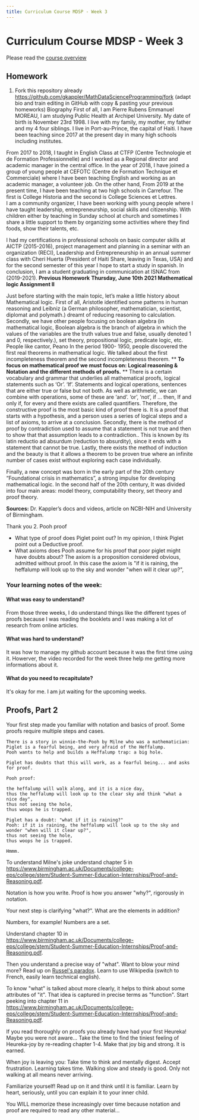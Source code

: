 ```yaml
---
title: Curriculum Course MDSP - Week 3
---
```


# Curriculum Course MDSP - Week 3
Please read the [course overview](../)



## Homework

1. Fork this repository already 
   https://github.com/gkappler/MathDataScienceProgramming/fork
   (adapt bio and train editing in GitHub with copy & pasting your previous homeworks)
Biography
First of all, I am  Pierre Rubens Emmanuel MOREAU,  I am studying Public Health at Archipel University. My date of birth is November 23rd 1998.
I live with my family, my mother, my father and my 4 four siblings. I live in Port-au-Prince, the capital of Haiti. 
I have been teaching since 2017 at the present day in many high schools including institutes.

From 2017 to 2018, I taught in English Class at CTFP (Centre Technologie et de Formation Professionnelle) and I worked as a Regional director and academic manager in the central office.
In the year of 2018, I have joined a group of young people at CEFOTC (Centre de Formation Technique et Commerciale) where I have been teaching English and working as an academic manager, a volunteer job. 
On the other hand, From 2019 at the present time, I have been teaching at two high schools in Carrefour. The first is College Historia and the second is College Sciences et Lettres.   
I am a community organizer, I have been working with young people where I have taught leadership, entrepreneurship, social skills and citizenship.
With children either by teaching in Sunday school at church and sometimes I share a little support to them by organizing some activities where they find foods, show their talents, etc. 

I had my certifications in professional schools on basic computer skills at AICTP (2015-2016),  project management and planning in a seminar with an organization (RECI), Leadership and Entrepreneurship in an annual summer class with Cheri Huerta (President of Haiti Share, leaving in Texas, USA) and for the second semester of this year  I hope to start a study in spanish. 
In conclusion, I am a student graduating in communication at ISNAC from (2019-2021). 
				**Previous Homework**
**Thursday, June 10th 2021 Mathematical logic
Assignment II**

Just before starting with the main topic, let’s make a little history about Mathematical logic.
First of all, Aristotle identified some patterns in human reasoning and Leibniz (a German philosopher, mathematician, scientist, diplomat and polymath.) dreamt of reducing reasoning to calculation.
Secondly, we have other people focusing on boolean algebra (in mathematical logic, Boolean algebra is the branch of algebra in which the values of the variables are the truth values true and false, usually denoted 1 and 0, respectively.), set theory, propositional logic, predicate logic, etc. People like cantor, Peano
In the period 1900- 1950, people discovered the first real theorems in mathematical logic. We talked about the first incompleteness theorem and the second incompleteness theorem. 
**
**To focus on mathematical proof we must focus on: Logical reasoning & Notation and the different methods of proofs.** **
There is a certain vocabulary and grammar that underlies all mathematical proofs, logical statements  such as ‘Or’. ‘If’. 
Statements and logical operations, sentences that are either true or false but not both.
As well as arithmetic, we can combine with operations, some of these are ‘and’. ‘or’, ‘not’, if … then, If and only if, for every and there exists are called quantifiers. 
Therefore, the constructive proof is the most basic kind of proof there is. It is a proof that starts with a hypothesis, and a person uses a series of logical steps and a list of axioms, to arrive at a conclusion.
Secondly, there is the method of proof by contradiction used  to assume that a statement is not true and then to show that that assumption leads to a contradiction.. This is known by its latin reductio ad absurdum (reduction to absurdity), since it ends with a statement that cannot be true.
Lastly, there exists the method of induction and the beauty is  that it allows a theorem to be proven true where an infinite number of cases exist without exploring each case individually. 

Finally, a  new concept was born in the early part of the 20th century “Foundational crisis in mathematics”, a strong impulse for developing mathematical logic.
In the second half of the 20th century, It was divided into four main areas: model theory, computability theory, set theory and proof theory.

**Sources:** Dr. Kappler’s docs and videos, article on NCBI-NIH and University of Birmingham.

Thank you
2. Pooh proof
   - What type of proof does Piglet point out?
     In my opinion, I think Piglet point out a Deductive proof. 
   - What axioms does Pooh assume for his proof that poor piglet might have doubts about?
    The axiom is a proposition considered obvious, admitted without proof. In this case the axiom is "if it is raining, the heffalump will look up to the sky and wonder "when will it clear up?", 
    
### Your learning notes of the week:
#### What was easy to understand? 
From those three weeks, I do understand things like the different types of proofs because I was reading the booklets and I was making a lot of research from online articles. 

#### What was hard to understand? 

It was how to manage my github account because it was the first time using it. Howerver, the video recorded for the week three help me getting more informations about it. 


#### What do you need to recapitulate?
It's okay for me. I am jut waiting for the upcoming weeks.


## Proofs, Part 2
Your first step made you familiar with notation and basics of proof.
Some proofs require multiple steps and cases.

```
There is a story in winnie-the-Pooh by Milne who was a mathematician:
Piglet is a fearful being, and very afraid of the Heffalump.
Pooh wants to help and builds a Heffalump trap: a big hole.

Piglet has doubts that this will work, as a fearful being... and asks for proof.

Pooh proof: 

the heffalump will walk along, and it is a nice day, 
thus the heffalump will look up to the clear sky and think "what a nice day", 
thus not seeing the hole, 
thus woops he is trapped.

Piglet has a doubt: "what if it is raining?"
Pooh: if it is raining, the heffalump will look up to the sky and wonder "when will it clear up?", 
thus not seeing the hole, 
thus woops he is trapped.

Hmmm.
```


To understand Milne's joke understand chapter 5 in <https://www.birmingham.ac.uk/Documents/college-eps/college/stem/Student-Summer-Education-Internships/Proof-and-Reasoning.pdf>.


Notation is how you write.
Proof is how you answer "why?", rigorously in notation.

Your next step is clarifying "what?".
What are the elements in addition?

Numbers, for example!
Numbers are a set.

Understand chapter 10 in <https://www.birmingham.ac.uk/Documents/college-eps/college/stem/Student-Summer-Education-Internships/Proof-and-Reasoning.pdf>.

Then you understand a precise way of "what". 
Want to blow your mind more? 
Read up on [Russel's paradox](https://en.wikipedia.org/wiki/Russell%27s_paradox).
Learn to use Wikipedia (switch to French, easily learn technical english).

To know "what" is talked about more clearly, it helps to think about some attributes of "it".
That idea is captured in precise terms as "function".
Start peeking into chapter 11 in <https://www.birmingham.ac.uk/Documents/college-eps/college/stem/Student-Summer-Education-Internships/Proof-and-Reasoning.pdf>.



If you read thoroughly on proofs you already have had your first Heureka!
Maybe you were not aware...
Take the time to find the tiniest feeling of Heureka-joy by re-reading chapter 1-4.
Make that joy big and strong.
It is earned.

When joy is leaving you:
Take time to think and mentally digest.
Accept frustration. 
Learning takes time.
Walking slow and steady is good.
Only not walking at all means never arriving.

Familiarize yourself! Read up on it and think until it is familiar. 
Learn by heart,
seriously, until you can explain it to your inner child.

You WILL memorize these increasingly over time 
because notation and proof are required to read any other material...

